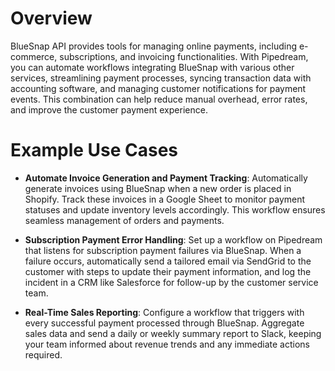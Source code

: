 # Overview

BlueSnap API provides tools for managing online payments, including e-commerce, subscriptions, and invoicing functionalities. With Pipedream, you can automate workflows integrating BlueSnap with various other services, streamlining payment processes, syncing transaction data with accounting software, and managing customer notifications for payment events. This combination can help reduce manual overhead, error rates, and improve the customer payment experience.

# Example Use Cases

- **Automate Invoice Generation and Payment Tracking**: Automatically generate invoices using BlueSnap when a new order is placed in Shopify. Track these invoices in a Google Sheet to monitor payment statuses and update inventory levels accordingly. This workflow ensures seamless management of orders and payments.

- **Subscription Payment Error Handling**: Set up a workflow on Pipedream that listens for subscription payment failures via BlueSnap. When a failure occurs, automatically send a tailored email via SendGrid to the customer with steps to update their payment information, and log the incident in a CRM like Salesforce for follow-up by the customer service team.

- **Real-Time Sales Reporting**: Configure a workflow that triggers with every successful payment processed through BlueSnap. Aggregate sales data and send a daily or weekly summary report to Slack, keeping your team informed about revenue trends and any immediate actions required.
